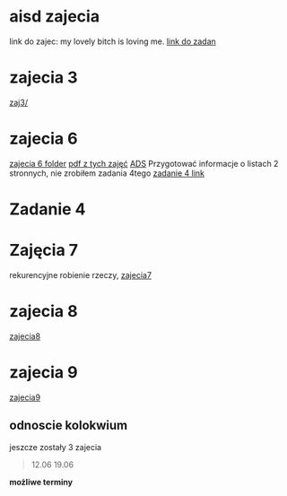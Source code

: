 # aisd zajecia 

link do zajec:
my lovely bitch is loving me. 
[link do zadan](http://212.33.71.131/~apis/aisd/)




# zajecia 3
[zaj3/](zaj3/arrays_2.cpp)

# zajecia 6
[zajecia 6 folder](zaj6/linked_list.cpp)
[pdf z tych zajęć](http://212.33.71.131/~apis/aisd/pdf/aisd_06.pdf)
[ADS](zaj6/ADT_1.cpp)
Przygotować informacje o listach 2 stronnych, 
nie zrobiłem zadania 4tego [zadanie 4 link](zadanie4.cpp)

# Zadanie 4

# Zajęcia 7 
rekurencyjne robienie rzeczy,
[zajecia7](zaj7/README.md)

# zajecia 8 
[zajecia8](zaj8/README.md)

# zajecia  9 
[zajecia9](zaj9/README.md)



## odnoscie kolokwium

jeszcze zostały 3 zajecia 


> 12.06 
> 19.06 

**możliwe terminy**

